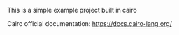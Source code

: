 This is a simple example project built in cairo

Cairo official documentation: https://docs.cairo-lang.org/
